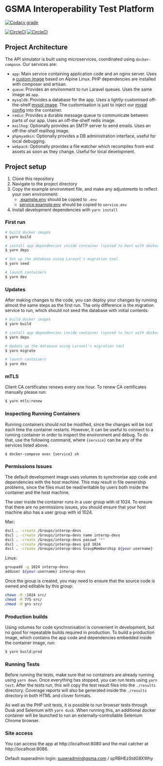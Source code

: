 # GSMA Interoperability Test Platform

[![Codacy grade](https://img.shields.io/codacy/grade/8ff2b7590e13431dad7032a973d908fd?logo=codacy)](https://www.codacy.com/gh/gsmainclusivetechlab/interop-test-platform?utm_source=github.com&utm_medium=referral&utm_content=gsmainclusivetechlab/interop-test-platform&utm_campaign=Badge_Grade)

[![CircleCI](https://img.shields.io/circleci/build/github/gsmainclusivetechlab/interop-test-platform/master?label=Master&logo=circleCI&token=7cc80f8c435154849e1f57a8708d8765da9ffa1a)](https://app.circleci.com/pipelines/github/gsmainclusivetechlab/interop-test-platform?branch=master)
[![CircleCI](https://img.shields.io/circleci/build/github/gsmainclusivetechlab/interop-test-platform/develop?label=Develop&logo=circleCI&token=7cc80f8c435154849e1f57a8708d8765da9ffa1a)](https://app.circleci.com/pipelines/github/gsmainclusivetechlab/interop-test-platform?branch=develop)

## Project Architecture

The API simulator is built using microservices, coordinated using
`docker-compose`. Our services are:

-   `app`: Main service containing application code and an nginx server. Uses a
    [custom image](./src/Dockerfile) based on Alpine Linux. PHP dependencies are
    installed with composer and artisan.
-   `queue`: Provides an environment to run Laravel queues. Uses the same image
    as `app`.
-   `mysqldb`: Provides a database for the app. Uses a lightly-customised
    off-the-shelf [mysql image](./mysqldb/Dockerfile.mysqldb). The customisation
    is just to inject our [mysql config](./mysqldb/my.cnf) into the container.
-   `redis`: Provides a durable message queue to communicate between parts of
    our app. Uses an off-the-shelf redis image.
-   `mailhog`: Optionally provides an SMTP server to send emails. Uses an
    off-the-shelf mailhog image.
-   `phpmyadmin`: Optionally provides a DB administration interface, useful for
    local debugging.
-   `webpack`: Optionally provides a file watcher which recompiles front-end
    assets as soon as they change. Useful for local development.

## Project setup

1. Clone this repository
2. Navigate to the project directory
3. Copy the example environment file, and make any adjustments to reflect your
   own environment:
    - [.example.env](./.example.env) should be copied to `.env`
    - [service.example.env](./service.example.env) should be copied to
      `service.env`
4. Install development dependencies with `yarn install`

### First run

```bash
# build docker images
$ yarn build

# install app dependencies inside container (synced to host with docker volumes)
$ yarn deps

# Set up the database using Laravel's migration tool
$ yarn seed

# launch containers
$ yarn dev
```

### Updates

After making changes to the code, you can deploy your changes by running almost
the same steps as the first run. The only difference is the migration service to
run, which should not seed the database with initial contents:

```bash
# build docker images
$ yarn build

# install app dependencies inside container (synced to host with docker volumes)
$ yarn deps

# Update up the database using Laravel's migration tool
$ yarn migrate

# launch containers
$ yarn dev
```

### mTLS

Client CA certificates renews every one hour. To renew CA certificates manually
please run:

```bash
$ yarn mtls:renew
```

### Inspecting Running Containers

Running containers should not be modified, since the changes will be lost each
time the container restarts. However, it can be useful to connect to a running
container in order to inspect the environment and debug. To do that, use the
following command, where `{service}` can be any of the services listed above.

```
$ docker-compose exec {service} sh
```

### Permissions Issues

The default development image uses volumes to synchronise app code and
dependencies with the host machine. This may result in file ownership problems,
since the files must be read/writable by users both inside the container and the
host machine.

The user inside the container runs in a user group with id 1024. To ensure that
there are no permissions issues, you should ensure that your host machine also
has a user group with id 1024.

Mac:

```sh
dscl . -create /Groups/interop-devs
dscl . -create /Groups/interop-devs name interop-devs
dscl . -create /Groups/interop-devs passwd "*"
dscl . -create /Groups/interop-devs gid 1024
dscl . -create /Groups/interop-devs GroupMembership ${your-username}
```

Linux:

```sh
groupadd -g 1024 interop-devs
adduser ${your-username} interop-devs
```

Once the group is created, you may need to ensure that the source code is owned
and editable by this group:

```sh
chown -R :1024 src/
chmod -R 775 src/
chmod -R g+s src/
```

### Production builds

Using volumes for code synchronisation is convenient in development, but no good
for repeatable builds required in production. To build a production image, which
contains the app code and dependencies embedded inside the container image, run:

```bash
$ yarn build:prod
```

### Running Tests

Before running the tests, make sure that no containers are already running using
`yarn down`. Once everything has stopped, you can run tests using `yarn test`.
After the tests run, this will copy the test result files into the `./results`
directory. Coverage reports will also be generated inside the `./results`
directory in both HTML and clover formats.

As well as the PHP unit tests, it is possible to run browser tests through Dusk
and Selenium with `yarn dusk`. When running this, an additional docker container
will be launched to run an externally-controllable Selenium Chrome browser.

### Site access

You can access the app at http://localhost:8080 and the mail catcher at
http://localhost:8086.

Default superadmin login: superadmin@gsma.com / qzRBHEzStdG8XWhy
